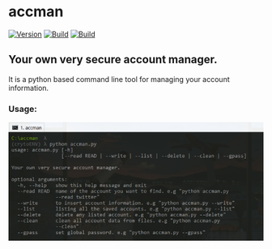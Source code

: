 # accman

<a href="https://github.com/Waqar-Arain/accman"><img src="https://img.shields.io/badge/accman-0.0.1-brightgreen.svg" alt="Version" data-canonical-src="https://img.shields.io/badge/accman-0.0.1-brightgreen.svg?maxAge=259200" style="max-width:100%;"></a>
<a href="https://github.com/Waqar-Arain/accman"><img src="https://img.shields.io/badge/Supported%20OS-Linux%2FWindows%2FmacOS-brightgreengreen.svg" alt="Build" data-canonical-src="https://img.shields.io/badge/Supported%20OS-Linux%2FWindows%2FmacOS-brightgreengreen.svg" style="max-width:100%;"></a>
<a href="https://github.com/Waqar-Arain/accman"><img src="https://img.shields.io/packagist/l/doctrine/orm.svg" alt="Build" data-canonical-src="https://img.shields.io/packagist/l/doctrine/orm.svg" style="max-width:100%;"></a>

## Your own very secure account manager.
It is a python based command line tool for managing your account information.

### Usage:
[![open source](/images/img1.png)]()
